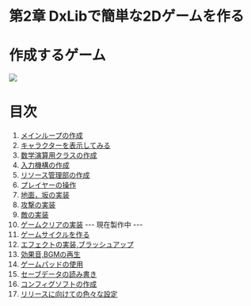 # 第2章 DxLibで簡単な2Dゲームを作る

# 作成するゲーム
[![](http://img.youtube.com/vi/EGhflLE_yIs/0.jpg)](https://www.youtube.com/watch?v=EGhflLE_yIs)

# 目次
1.  [メインループの作成](2-1.md)
2.  [キャラクターを表示してみる](2-2.md)
3.  [数学演算用クラスの作成](2-3.md)
4.  [入力機構の作成](2-4.md)
5.  [リソース管理部の作成](2-5.md)
6.  [プレイヤーの操作](2-6.md)
7.  [地面，坂の実装](2-7.md)
8.  [攻撃の実装](2-8.md)
9.  [敵の実装](2-9.md)
10. [ゲームクリアの実装](2-10.md)
--- 現在製作中 ---
11. [ゲームサイクルを作る](2-11.md)
12. [エフェクトの実装,ブラッシュアップ](2-12.md)
13. [効果音,BGMの再生](2-13.md)
14. [ゲームパッドの使用](2-14.md)
15. [セーブデータの読み書き](2-15.md)
16. [コンフィグソフトの作成](2-16.md)
17. [リリースに向けての色々な設定](2-17.md)

